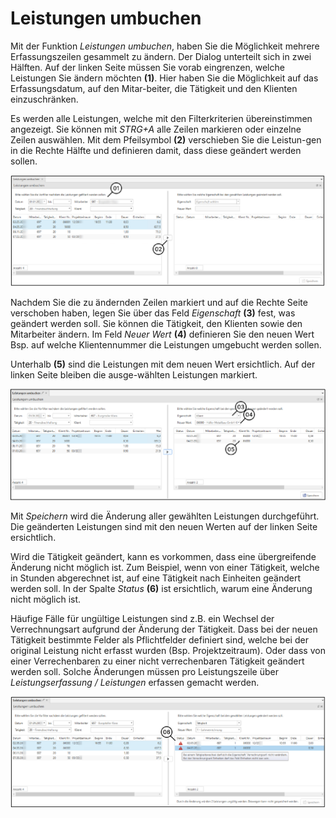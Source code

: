 # Leistungen umbuchen

Mit der Funktion *Leistungen umbuchen*, haben Sie die Möglichkeit mehrere Erfassungszeilen gesammelt zu ändern. Der Dialog unterteilt sich in zwei Hälften. Auf der linken Seite müssen Sie vorab eingrenzen, welche Leistungen Sie ändern möchten **(1)**. Hier haben Sie die Möglichkeit auf das Erfassungsdatum, auf den Mitar-beiter, die Tätigkeit und den Klienten einzuschränken.

Es werden alle Leistungen, welche mit den Filterkriterien übereinstimmen angezeigt. Sie können mit *STRG+A* alle Zeilen markieren oder einzelne Zeilen auswählen. Mit dem Pfeilsymbol **(2)** verschieben Sie die Leistun-gen in die Rechte Hälfte und definieren damit, dass diese geändert werden sollen.

![](<img/image1.png>)

Nachdem Sie die zu ändernden Zeilen markiert und auf die Rechte Seite verschoben haben, legen Sie über das Feld *Eigenschaft* **(3)** fest, was geändert werden soll. Sie können die Tätigkeit, den Klienten sowie den Mitarbeiter ändern. Im Feld *Neuer Wert* **(4)** definieren Sie den neuen Wert Bsp. auf welche Klientennummer die Leistungen umgebucht werden sollen.

Unterhalb **(5)** sind die Leistungen mit dem neuen Wert ersichtlich. Auf der linken Seite bleiben die ausge-wählten Leistungen markiert.

![](<img/image2.png>)

Mit *Speichern* wird die Änderung aller gewählten Leistungen durchgeführt. Die geänderten Leistungen sind mit den neuen Werten auf der linken Seite ersichtlich.

Wird die Tätigkeit geändert, kann es vorkommen, dass eine übergreifende Änderung nicht möglich ist. Zum Beispiel, wenn von einer Tätigkeit, welche in Stunden abgerechnet ist, auf eine Tätigkeit nach Einheiten geändert werden soll. In der Spalte *Status* **(6)** ist ersichtlich, warum eine Änderung nicht möglich ist.

Häufige Fälle für ungültige Leistungen sind z.B. ein Wechsel der Verrechnungsart aufgrund der Änderung der Tätigkeit. Dass bei der neuen Tätigkeit bestimmte Felder als Pflichtfelder definiert sind, welche bei der original Leistung nicht erfasst wurden (Bsp. Projektzeitraum). Oder dass von einer Verrechenbaren zu einer nicht verrechenbaren Tätigkeit geändert werden soll. Solche Änderungen müssen pro Leistungszeile über *Leistungserfassung / Leistungen* erfassen gemacht werden.

![](<img/image3.png>)